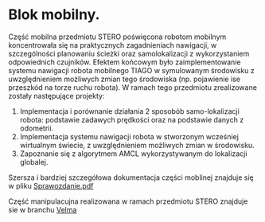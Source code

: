 # Blok mobilny.
Część mobilna przedmiotu STERO poświęcona robotom mobilnym koncentrowała się na praktycznych zagadnieniach nawigacji, w szczególności planowaniu ścieżki oraz samolokalizacji z wykorzystaniem odpowiednich czujników. Efektem końcowym było zaimplementowanie systemu nawigacji robota mobilnego TIAGO w symulowanym środowisku z uwzględnieniem możliwych zmian tego środowiska (np. pojawienie ise przeszkód na torze ruchu robota).
W ramach tego przedmiotu zrealizowane zostały następujące projekty:
1. Implementacja i porównanie działania 2 sposobób samo-lokalizacji robota: podstawie zadawych prędkości oraz na podstawie danych z odometrii.
2. Implementacja systemu nawigacji robota w stworzonym wcześniej wirtualnym świecie, z uwzględnieniem możliwych zmian w środowisku.
3. Zapoznanie się z algorytmem AMCL wykorzystywanym do lokalizacji globalej.

Szersza i bardziej szczegółowa dokumentacja części moblinej znajduje się w pliku [Sprawozdanie.pdf](Sprawozdanie.pdf)

Część manipulacujna realizowana w ramach przedmiotu STERO znajduje sie w branchu [Velma](https://github.com/WroblewskiAdam/STERO/tree/Velma)

